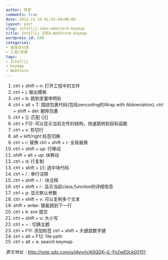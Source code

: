 ```yaml
---
author: 阿安
comments: true
date: 2012-11-19 02:43:44+00:00
layout: post
slug: intellij-idea-webstorm-keymap
title: Intellij IDEA,WebStorm-keymap
wordpress_id: 640
categories:
- 发现与分享
- 工具/资源
tags:
- Intellij
- keymap
- WebStorm
---
```


1. ctrl + shift + n: 打开工程中的文件
2. ctrl + j: 输出模板
3. ctrl + b: 跳到变量申明处
4. ctrl + alt + T: 围绕包裹代码(包括zencoding的Wrap with Abbreviation), ctrl + shift + del: 删除包裹
5. ctrl + []: 匹配 {}[]
6. ctrl + F12: 可以显示当前文件的结构，快速跳转到目标函数 
7. ctrl + x: 剪切行
8. alt + left/right:标签切换
9. ctrl + r: 替换 ctrl + shift + r: 全局替换
10. ctrl + shift + up: 行移动
11. shift + alt + up: 块移动
12. ctrl + d: 行复制
13. ctrl + shift + ]/[: 选中块代码
14. ctrl + / : 单行注释
15. ctrl + shift + / : 块注释
16. ctrl + shift + i : 显示当前class,function的详细信息 
17. ctrl + p: 显示默认参数
18. ctrl + shift + v: 可以复制多个文本
19. shift + enter: 智能跳到下一行
20. ctrl + k: svn 提交
21. ctrl + shift + u: 大小写
22. ctrl + ~ : 切换主题
23. ctrl + F11: 添加标签 ctrl + shift + 大键盘数字键
24. ctrl + alt + F12: file path
25. ctrl + alt + a: search keymap


_原文地址：http://note.sdo.com/u/jikey/n/ASQ0X~jL-Yn2wE0ck00151_
